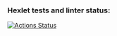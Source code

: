 ### Hexlet tests and linter status:
[![Actions Status](https://github.com/YurasovAleksey/frontend-project-44/actions/workflows/hexlet-check.yml/badge.svg)](https://github.com/YurasovAleksey/frontend-project-44/actions)